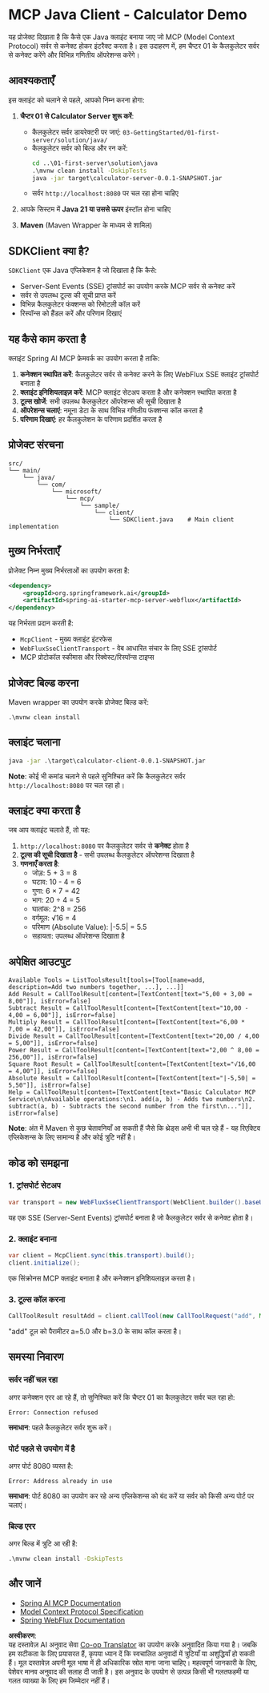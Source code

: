 <!--
CO_OP_TRANSLATOR_METADATA:
{
  "original_hash": "7074b9f4c8cd147c1c10f569d8508c82",
  "translation_date": "2025-07-13T18:32:23+00:00",
  "source_file": "03-GettingStarted/02-client/solution/java/README.md",
  "language_code": "hi"
}
-->
# MCP Java Client - Calculator Demo

यह प्रोजेक्ट दिखाता है कि कैसे एक Java क्लाइंट बनाया जाए जो MCP (Model Context Protocol) सर्वर से कनेक्ट होकर इंटरैक्ट करता है। इस उदाहरण में, हम चैप्टर 01 के कैलकुलेटर सर्वर से कनेक्ट करेंगे और विभिन्न गणितीय ऑपरेशन्स करेंगे।

## आवश्यकताएँ

इस क्लाइंट को चलाने से पहले, आपको निम्न करना होगा:

1. **चैप्टर 01 से Calculator Server शुरू करें**:
   - कैलकुलेटर सर्वर डायरेक्टरी पर जाएं: `03-GettingStarted/01-first-server/solution/java/`
   - कैलकुलेटर सर्वर को बिल्ड और रन करें:
     ```cmd
     cd ..\01-first-server\solution\java
     .\mvnw clean install -DskipTests
     java -jar target\calculator-server-0.0.1-SNAPSHOT.jar
     ```
   - सर्वर `http://localhost:8080` पर चल रहा होना चाहिए

2. आपके सिस्टम में **Java 21 या उससे ऊपर** इंस्टॉल होना चाहिए
3. **Maven** (Maven Wrapper के माध्यम से शामिल)

## SDKClient क्या है?

`SDKClient` एक Java एप्लिकेशन है जो दिखाता है कि कैसे:
- Server-Sent Events (SSE) ट्रांसपोर्ट का उपयोग करके MCP सर्वर से कनेक्ट करें
- सर्वर से उपलब्ध टूल्स की सूची प्राप्त करें
- विभिन्न कैलकुलेटर फंक्शन्स को रिमोटली कॉल करें
- रिस्पॉन्स को हैंडल करें और परिणाम दिखाएं

## यह कैसे काम करता है

क्लाइंट Spring AI MCP फ्रेमवर्क का उपयोग करता है ताकि:

1. **कनेक्शन स्थापित करें**: कैलकुलेटर सर्वर से कनेक्ट करने के लिए WebFlux SSE क्लाइंट ट्रांसपोर्ट बनाता है
2. **क्लाइंट इनिशियलाइज़ करें**: MCP क्लाइंट सेटअप करता है और कनेक्शन स्थापित करता है
3. **टूल्स खोजें**: सभी उपलब्ध कैलकुलेटर ऑपरेशन्स की सूची दिखाता है
4. **ऑपरेशन्स चलाएं**: नमूना डेटा के साथ विभिन्न गणितीय फंक्शन्स कॉल करता है
5. **परिणाम दिखाएं**: हर कैलकुलेशन के परिणाम प्रदर्शित करता है

## प्रोजेक्ट संरचना

```
src/
└── main/
    └── java/
        └── com/
            └── microsoft/
                └── mcp/
                    └── sample/
                        └── client/
                            └── SDKClient.java    # Main client implementation
```

## मुख्य निर्भरताएँ

प्रोजेक्ट निम्न मुख्य निर्भरताओं का उपयोग करता है:

```xml
<dependency>
    <groupId>org.springframework.ai</groupId>
    <artifactId>spring-ai-starter-mcp-server-webflux</artifactId>
</dependency>
```

यह निर्भरता प्रदान करती है:
- `McpClient` - मुख्य क्लाइंट इंटरफेस
- `WebFluxSseClientTransport` - वेब आधारित संचार के लिए SSE ट्रांसपोर्ट
- MCP प्रोटोकॉल स्कीमास और रिक्वेस्ट/रिस्पॉन्स टाइप्स

## प्रोजेक्ट बिल्ड करना

Maven wrapper का उपयोग करके प्रोजेक्ट बिल्ड करें:

```cmd
.\mvnw clean install
```

## क्लाइंट चलाना

```cmd
java -jar .\target\calculator-client-0.0.1-SNAPSHOT.jar
```

**Note**: कोई भी कमांड चलाने से पहले सुनिश्चित करें कि कैलकुलेटर सर्वर `http://localhost:8080` पर चल रहा हो।

## क्लाइंट क्या करता है

जब आप क्लाइंट चलाते हैं, तो यह:

1. `http://localhost:8080` पर कैलकुलेटर सर्वर से **कनेक्ट** होता है
2. **टूल्स की सूची दिखाता है** - सभी उपलब्ध कैलकुलेटर ऑपरेशन्स दिखाता है
3. **गणनाएँ करता है**:
   - जोड़: 5 + 3 = 8
   - घटाव: 10 - 4 = 6
   - गुणा: 6 × 7 = 42
   - भाग: 20 ÷ 4 = 5
   - घातांक: 2^8 = 256
   - वर्गमूल: √16 = 4
   - परिमाण (Absolute Value): |-5.5| = 5.5
   - सहायता: उपलब्ध ऑपरेशन्स दिखाता है

## अपेक्षित आउटपुट

```
Available Tools = ListToolsResult[tools=[Tool[name=add, description=Add two numbers together, ...], ...]]
Add Result = CallToolResult[content=[TextContent[text="5,00 + 3,00 = 8,00"]], isError=false]
Subtract Result = CallToolResult[content=[TextContent[text="10,00 - 4,00 = 6,00"]], isError=false]
Multiply Result = CallToolResult[content=[TextContent[text="6,00 * 7,00 = 42,00"]], isError=false]
Divide Result = CallToolResult[content=[TextContent[text="20,00 / 4,00 = 5,00"]], isError=false]
Power Result = CallToolResult[content=[TextContent[text="2,00 ^ 8,00 = 256,00"]], isError=false]
Square Root Result = CallToolResult[content=[TextContent[text="√16,00 = 4,00"]], isError=false]
Absolute Result = CallToolResult[content=[TextContent[text="|-5,50| = 5,50"]], isError=false]
Help = CallToolResult[content=[TextContent[text="Basic Calculator MCP Service\n\nAvailable operations:\n1. add(a, b) - Adds two numbers\n2. subtract(a, b) - Subtracts the second number from the first\n..."]], isError=false]
```

**Note**: अंत में Maven से कुछ चेतावनियाँ आ सकती हैं जैसे कि थ्रेड्स अभी भी चल रहे हैं - यह रिएक्टिव एप्लिकेशन्स के लिए सामान्य है और कोई त्रुटि नहीं है।

## कोड को समझना

### 1. ट्रांसपोर्ट सेटअप
```java
var transport = new WebFluxSseClientTransport(WebClient.builder().baseUrl("http://localhost:8080"));
```
यह एक SSE (Server-Sent Events) ट्रांसपोर्ट बनाता है जो कैलकुलेटर सर्वर से कनेक्ट होता है।

### 2. क्लाइंट बनाना
```java
var client = McpClient.sync(this.transport).build();
client.initialize();
```
एक सिंक्रोनस MCP क्लाइंट बनाता है और कनेक्शन इनिशियलाइज़ करता है।

### 3. टूल्स कॉल करना
```java
CallToolResult resultAdd = client.callTool(new CallToolRequest("add", Map.of("a", 5.0, "b", 3.0)));
```
"add" टूल को पैरामीटर a=5.0 और b=3.0 के साथ कॉल करता है।

## समस्या निवारण

### सर्वर नहीं चल रहा
अगर कनेक्शन एरर आ रहे हैं, तो सुनिश्चित करें कि चैप्टर 01 का कैलकुलेटर सर्वर चल रहा हो:
```
Error: Connection refused
```
**समाधान**: पहले कैलकुलेटर सर्वर शुरू करें।

### पोर्ट पहले से उपयोग में है
अगर पोर्ट 8080 व्यस्त है:
```
Error: Address already in use
```
**समाधान**: पोर्ट 8080 का उपयोग कर रहे अन्य एप्लिकेशन्स को बंद करें या सर्वर को किसी अन्य पोर्ट पर चलाएं।

### बिल्ड एरर
अगर बिल्ड में त्रुटि आ रही है:
```cmd
.\mvnw clean install -DskipTests
```

## और जानें

- [Spring AI MCP Documentation](https://docs.spring.io/spring-ai/reference/api/mcp/)
- [Model Context Protocol Specification](https://modelcontextprotocol.io/)
- [Spring WebFlux Documentation](https://docs.spring.io/spring-framework/docs/current/reference/html/web-reactive.html)

**अस्वीकरण**:  
यह दस्तावेज़ AI अनुवाद सेवा [Co-op Translator](https://github.com/Azure/co-op-translator) का उपयोग करके अनुवादित किया गया है। जबकि हम सटीकता के लिए प्रयासरत हैं, कृपया ध्यान दें कि स्वचालित अनुवादों में त्रुटियाँ या अशुद्धियाँ हो सकती हैं। मूल दस्तावेज़ अपनी मूल भाषा में ही अधिकारिक स्रोत माना जाना चाहिए। महत्वपूर्ण जानकारी के लिए, पेशेवर मानव अनुवाद की सलाह दी जाती है। इस अनुवाद के उपयोग से उत्पन्न किसी भी गलतफहमी या गलत व्याख्या के लिए हम जिम्मेदार नहीं हैं।